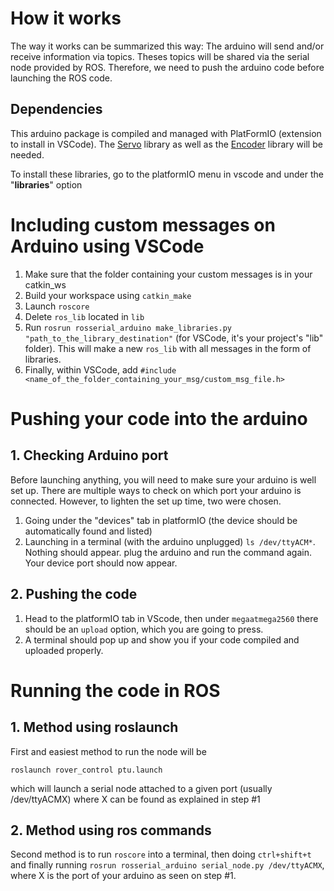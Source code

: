 # How it works
The way it works can be summarized this way: The arduino will send and/or receive information via topics. Theses topics will be shared via the serial node provided by ROS. Therefore, we need to push the arduino code before launching the ROS code.

## Dependencies
This arduino package is compiled and managed with PlatFormIO (extension to install in VSCode). The [Servo](https://platformio.org/lib/show/883/Servo/installation) library as well as the [Encoder]() library will be needed. 

To install these libraries, go to the platformIO menu in vscode and under the "**libraries**" option

# Including custom messages on Arduino using VSCode

1. Make sure that the folder containing your custom messages is in your catkin_ws
2. Build your workspace using `catkin_make`
3. Launch `roscore`
4. Delete `ros_lib` located in `lib`
5. Run `rosrun rosserial_arduino make_libraries.py "path_to_the_library_destination"` (for VSCode, it's your project's "lib" folder). This will make a new `ros_lib` with all messages in the form of libraries.
6. Finally, within VSCode, add `#include <name_of_the_folder_containing_your_msg/custom_msg_file.h>`

# Pushing your code into the arduino

## 1. Checking Arduino port
Before launching anything, you will need to make sure your arduino is well set up. There are multiple ways to check on which port your arduino is connected. However, to lighten the set up time, two were chosen.
1. Going under the "devices" tab in platformIO (the device should be automatically found and listed)
2. Launching in a terminal (with the arduino unplugged) `ls /dev/ttyACM*`. Nothing should appear. plug the arduino and run the command again. Your device port should now appear.

## 2. Pushing the code
1. Head to the platformIO tab in VScode, then under `megaatmega2560` there should be an `upload` option, which you are going to press.
2. A terminal should pop up and show you if your code compiled and uploaded properly.

# Running the code in ROS

## 1. Method using roslaunch
First and easiest method to run the node will be 

`roslaunch rover_control ptu.launch`

which will launch a serial node attached to a given port (usually /dev/ttyACMX) where X can be found as explained in step #1
    

## 2. Method using ros commands
Second method is to run `roscore` into a terminal, then doing `ctrl+shift+t` and finally running `rosrun rosserial_arduino serial_node.py /dev/ttyACMX`, where X is the port of your arduino as seen on step #1.
